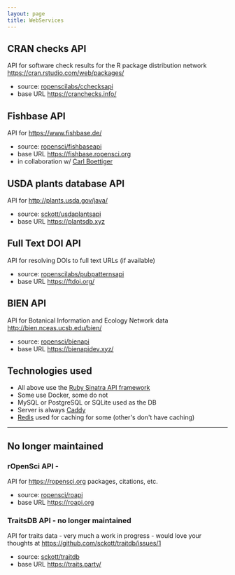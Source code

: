```yaml
---
layout: page
title: WebServices
---
```


## CRAN checks API

API for software check results for the R package distribution network <https://cran.rstudio.com/web/packages/>

* source: [ropenscilabs/cchecksapi](https://github.com/ropenscilabs/cchecksapi)
* base URL <https://cranchecks.info/>

## Fishbase API

API for <https://www.fishbase.de/>

* source: [ropensci/fishbaseapi](https://github.com/ropensci/fishbaseapi)
* base URL <https://fishbase.ropensci.org>
* in collaboration w/ [Carl Boettiger][cboettig]

## USDA plants database API

API for <http://plants.usda.gov/java/>

* source: [sckott/usdaplantsapi](https://github.com/sckott/usdaplantsapi)
* base URL <https://plantsdb.xyz>

## Full Text DOI API

API for resolving DOIs to full text URLs (if available)

* source: [ropenscilabs/pubpatternsapi](https://github.com/ropenscilabs/pubpatternsapi)
* base URL <https://ftdoi.org/>


## BIEN API

API for Botanical Information and Ecology Network data <http://bien.nceas.ucsb.edu/bien/>

* source: [ropensci/bienapi](https://github.com/ropensci/bienapi)
* base URL <https://bienapidev.xyz/>

## Technologies used

* All above use the [Ruby Sinatra API framework](http://www.sinatrarb.com)
* Some use Docker, some do not
* MySQL or PostgreSQL or SQLite used as the DB
* Server is always [Caddy](https://caddyserver.com/)
* [Redis](http://redis.io/) used for caching for some (other's don't have caching)

--------

## No longer maintained

### rOpenSci API - 

API for <https://ropensci.org> packages, citations, etc.

* source: [ropensci/roapi](https://github.com/ropensci/roapi)
* base URL <https://roapi.org>

### TraitsDB API - no longer maintained

API for traits data - very much a work in progress - would love your thoughts at <https://github.com/sckott/traitdb/issues/1>

* source: [sckott/traitdb](https://github.com/sckott/traitdb)
* base URL <https://traits.party/>


[cboettig]: https://github.com/cboettig/
